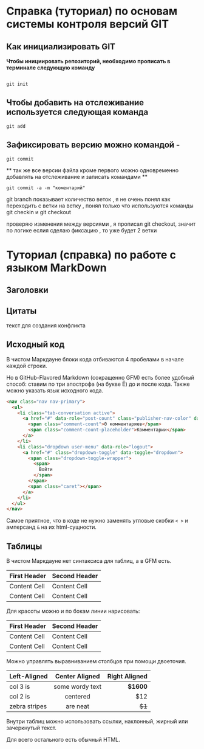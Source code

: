 # Справка (туториал) по основам системы контроля версий GIT


## Как инициализировать GIT
**Чтобы инициировать репозиторий, необходимо прописать в терминале следующую команду**

```

git init
```

## Чтобы добавить на отслеживание используется следующая команда ##

``` 
git add

```

## Зафиксировать версию можно командой - ##

```
git commit
```
** так же все версии файла кроме первого можно одновременно добавлять на отслеживание и записать командами **

```
git commit -a -m "коментарий"

```
git branch показывает количество веток , я не очень понял как переходить с ветки на ветку , понял только что используются команды git checkin и git checkout

проверяю изменения между версиями , я прописал git checkout, значит по логике еслия сделаю фиксацию , то уже будет 2 ветки 
 


 # Туториал (справка) по работе с языком MarkDown






 ## Заголовки













 ## Цитаты 


текст для создания конфликта 








 ## Исходный код
В чистом Маркдауне блоки кода отбиваются 4 пробелами в начале каждой строки.

Но в GitHub-Flavored Markdown (сокращенно GFM) есть более удобный способ: ставим по три апострофа (на букве Ё) до и после кода. Также можно указать язык исходного кода.

```html
<nav class="nav nav-primary">
  <ul>
    <li class="tab-conversation active">
      <a href="#" data-role="post-count" class="publisher-nav-color" data-nav="conversation">
        <span class="comment-count">0 комментариев</span>
        <span class="comment-count-placeholder">Комментарии</span>
      </a>
    </li>
    <li class="dropdown user-menu" data-role="logout">
      <a href="#" class="dropdown-toggle" data-toggle="dropdown">
        <span class="dropdown-toggle-wrapper">
          <span>
            Войти
          </span>
        </span>
        <span class="caret"></span>
      </a>
    </li>
  </ul>
</nav>
```

Самое приятное, что в коде не нужно заменять угловые скобки `< >` и амперсанд `&` на их html-сущности.

 ## Таблицы 

В чистом Маркдауне нет синтаксиса для таблиц, а в GFM есть.

First Header  | Second Header
------------- | -------------
Content Cell  | Content Cell
Content Cell  | Content Cell

Для красоты можно и по бокам линии нарисовать:

| First Header  | Second Header |
| ------------- | ------------- |
| Content Cell  | Content Cell  |
| Content Cell  | Content Cell  |

Можно управлять выравниванием столбцов при помощи двоеточия.

| Left-Aligned  | Center Aligned  | Right Aligned |
|:------------- |:---------------:| -------------:|
| col 3 is      | some wordy text |     **$1600** |
| col 2 is      | centered        |         $12   |
| zebra stripes | are neat        |        ~~$1~~ |

Внутри таблиц можно использовать ссылки, наклонный, жирный или зачеркнутый текст.

Для всего остального есть обычный HTML.




